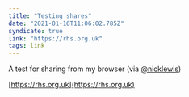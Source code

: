 ```yaml
---
title: "Testing shares"
date: "2021-01-16T11:06:02.785Z"
syndicate: true
link: "https://rhs.org.uk"
tags: link
---
```


A test for sharing from my browser (via [@nicklewis](https://twitter.com/nicklewis))

[https://rhs.org.uk](https://rhs.org.uk)
